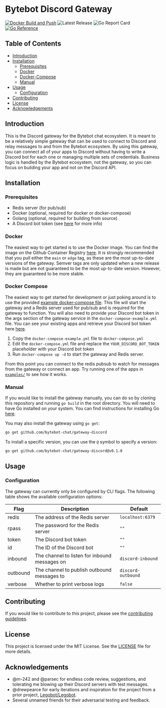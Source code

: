 # Bytebot Discord Gateway

[![Docker Build and Push](https://github.com/bytebot-chat/gateway-discord/actions/workflows/docker_build.yaml/badge.svg?branch=0.0.1)](https://github.com/bytebot-chat/gateway-discord/actions/workflows/docker_build.yaml)
![Latest Release](https://img.shields.io/github/v/release/bytebot-chat/gateway-discord?sort=semver)
![Go Report Card](https://goreportcard.com/badge/github.com/bytebot-chat/gateway-discord)
[![Go Reference](https://pkg.go.dev/badge/github.com/bytebot-chat/gateway-discord.svg)](https://pkg.go.dev/github.com/bytebot-chat/gateway-discord)

## Table of Contents
- [Introduction](#introduction)
- [Installation](#installation)
    - [Prerequisites](#prerequisites)
    - [Docker](#docker)
    - [Docker-Compose](#docker-compose)
    - [Manual](#manual)
- [Usage](#usage)
    - [Configuration](#configuration)
- [Contributing](#contributing)
- [License](#license)
- [Acknowledgements](#acknowledgements)

## Introduction

This is the Discord gateway for the Bytebot chat ecosystem. It is meant to be a relatively simple gateway that can be used to connect to Discord and relay messages to and from the Bytebot ecosystem. By using this gateway, you can connect all of your apps to Discord without having to write a Discord bot for each one or managing multiple sets of credentials. Business logic is handled by the Bytebot ecosystem, not the gateway, so you can focus on building your app and not on the Discord API.

## Installation

### Prerequisites
- Redis server (for pub/sub)
- Docker (optional, required for docker or docker-compose)
- Golang (optional, required for building from source)
- A Discord bot token (see [here](https://discord.com/developers/docs/intro) for more info)

### Docker

The easiest way to get started is to use the Docker image. You can find the image on the Github Container Registry [here](https://github.com/bytebot-chat/gateway-discord/pkgs/container/gateway-discord). It is strongly recommended that you pull either the `main` or `edge` tag, as these are the most up-to-date versions of the gateway. Semver tags are only updated when a new release is made but are not guaranteed to be the most up-to-date version. However, they are guaranteed to be more stable.

### Docker Compose

The easiest way to get started for development or just poking around is to use the provided [example docker-compose file](docker-compose-example.yaml). This file will start the gateway and a Redis server used for pub/sub and is required for the gateway to function. You will also need to provide your Discord bot token in the args section of the gateway service in the `docker-compose-example.yml` file. You can see your existing apps and retrieve your Discord bot token here [here](https://discord.com/developers/applications).

1. Copy the `docker-compose-example.yml` file to `docker-compose.yml`
2. Edit the `docker-compose.yml` file and replace the `YOUR_DISCORD_BOT_TOKEN` placeholder with your Discord bot token
3. Run `docker-compose up -d` to start the gateway and Redis server.

From this point you can connect to the redis pubsub to watch for messages from the gateway or connect an app. Try running one of the apps in [`examples/`](examples/) to see how it works.

### Manual

If you would like to install the gateway manually, you can do so by cloning this repository and running `go build` in the root directory. You will need to have Go installed on your system. You can find instructions for installing Go [here](https://golang.org/doc/install). 

You may also install the gateway using `go get`:

```bash
go get github.com/bytebot-chat/gateway-discord
```

To install a specific version, you can use the `@` symbol to specify a version:

```bash
go get github.com/bytebot-chat/gateway-discord@v0.1.0
```

## Usage

### Configuration

The gateway can currently only be configured by CLI flags. The following table shows the available configuration options:

| Flag | Description | Default |
| --- | --- | --- |
| redis | The address of the Redis server | `localhost:6379` |
| rpass | The password for the Redis server | `""` |
| token | The Discord bot token | `""` |
| id | The ID of the Discord bot | `""` |
| inbound | The channel to listen for inbound messages on | `discord-inbound` |
| outbound | The channel to publish outbound messages to | `discord-outbound` |
| verbose | Whether to print verbose logs | `false` |

## Contributing

If you would like to contribute to this project, please see the [contributing guidelines](CONTRIBUTING.md).

## License

This project is licensed under the MIT License. See the [LICENSE](LICENSE) file for more details.

## Acknowledgements

- @m-242 and @parsec for endless code review, suggestions, and tolerating me blowing up their Discord servers with test messages.
- @drewpearce for early iterations and inspiration for the project from a prior project, [Legobot/Legobot](https://github.com/Legobot/).
- Several unnamed friends for their adversarial testing and feedback.